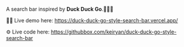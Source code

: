 A search bar inspired by **Duck Duck Go**.🦆🐥🔎

🧑‍💻 Live demo here: https://duck-duck-go-style-search-bar.vercel.app/

⚙️ Live code here: https://githubbox.com/keiryan/duck-duck-go-style-search-bar
